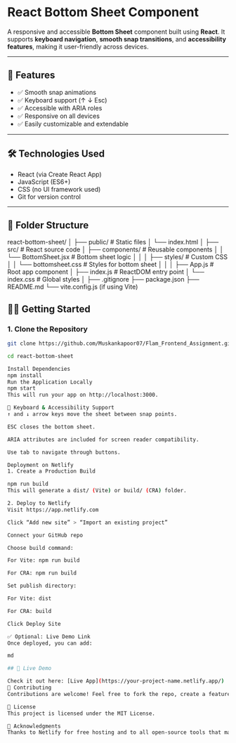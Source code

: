 # React Bottom Sheet Component

A responsive and accessible **Bottom Sheet** component built using **React**. It supports **keyboard navigation**, **smooth snap transitions**, and **accessibility features**, making it user-friendly across devices.

---

## 🚀 Features

- ✅ Smooth snap animations
- ✅ Keyboard support (↑ ↓ Esc)
- ✅ Accessible with ARIA roles
- ✅ Responsive on all devices
- ✅ Easily customizable and extendable

---

## 🛠️ Technologies Used

- React (via Create React App)
- JavaScript (ES6+)
- CSS (no UI framework used)
- Git for version control

---

## 📁 Folder Structure

react-bottom-sheet/
│
├── public/ # Static files
│ └── index.html
│
├── src/ # React source code
│ ├── components/ # Reusable components
│ │ └── BottomSheet.jsx # Bottom sheet logic
│ │
│ ├── styles/ # Custom CSS
│ │ └── bottomsheet.css # Styles for bottom sheet
│ │
│ ├── App.js # Root app component
│ ├── index.js # ReactDOM entry point
│ └── index.css # Global styles
│
├── .gitignore
├── package.json
├── README.md
└── vite.config.js (if using Vite)

## 🧑‍💻 Getting Started

### 1. Clone the Repository

```bash
git clone https://github.com/Muskankapoor07/Flam_Frontend_Assignment.git

cd react-bottom-sheet

Install Dependencies
npm install
Run the Application Locally
npm start
This will run your app on http://localhost:3000.

🎹 Keyboard & Accessibility Support
↑ and ↓ arrow keys move the sheet between snap points.

ESC closes the bottom sheet.

ARIA attributes are included for screen reader compatibility.

Use tab to navigate through buttons.

Deployment on Netlify
1. Create a Production Build

npm run build
This will generate a dist/ (Vite) or build/ (CRA) folder.

2. Deploy to Netlify
Visit https://app.netlify.com

Click “Add new site” > “Import an existing project”

Connect your GitHub repo

Choose build command:

For Vite: npm run build

For CRA: npm run build

Set publish directory:

For Vite: dist

For CRA: build

Click Deploy Site

✅ Optional: Live Demo Link
Once deployed, you can add:

md

## 🔗 Live Demo

Check it out here: [Live App](https://your-project-name.netlify.app/)
🤝 Contributing
Contributions are welcome! Feel free to fork the repo, create a feature branch, and submit a pull request.

📄 License
This project is licensed under the MIT License.

🙌 Acknowledgments
Thanks to Netlify for free hosting and to all open-source tools that made this project possible.
